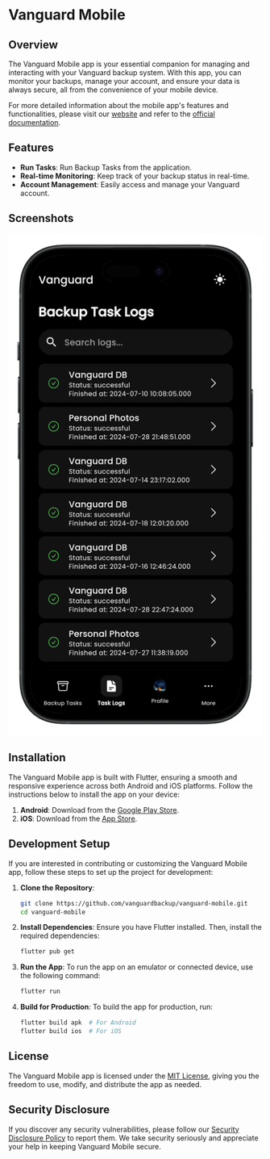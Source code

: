 # Vanguard Mobile

## Overview

The Vanguard Mobile app is your essential companion for managing and interacting with your Vanguard backup system. With this app, you can monitor your backups, manage your account, and ensure your data is always secure, all from the convenience of your mobile device.

For more detailed information about the mobile app's features and functionalities, please visit our [website](https://vanguardbackup.com) and refer to the [official documentation](https://docs.vanguardbackup.com/mobile-app).

## Features
- **Run Tasks**: Run Backup Tasks from the application.
- **Real-time Monitoring**: Keep track of your backup status in real-time.
- **Account Management**: Easily access and manage your Vanguard account.

## Screenshots

![Vanguard Mobile Screenshot](/screenshots/phone-render.png)

## Installation

The Vanguard Mobile app is built with Flutter, ensuring a smooth and responsive experience across both Android and iOS platforms. Follow the instructions below to install the app on your device:

1. **Android**: Download from the [Google Play Store](#).
2. **iOS**: Download from the [App Store](#).

## Development Setup

If you are interested in contributing or customizing the Vanguard Mobile app, follow these steps to set up the project for development:

1. **Clone the Repository**:
    ```bash
    git clone https://github.com/vanguardbackup/vanguard-mobile.git
    cd vanguard-mobile
    ```

2. **Install Dependencies**:
   Ensure you have Flutter installed. Then, install the required dependencies:
    ```bash
    flutter pub get
    ```

3. **Run the App**:
   To run the app on an emulator or connected device, use the following command:
    ```bash
    flutter run
    ```

4. **Build for Production**:
   To build the app for production, run:
    ```bash
    flutter build apk  # For Android
    flutter build ios  # For iOS
    ```

## License

The Vanguard Mobile app is licensed under the [MIT License](https://github.com/vanguardbackup/mobile/blob/main/LICENSE), giving you the freedom to use, modify, and distribute the app as needed.

## Security Disclosure

If you discover any security vulnerabilities, please follow our [Security Disclosure Policy](https://github.com/vanguardbackup/vanguard/security/policy) to report them. We take security seriously and appreciate your help in keeping Vanguard Mobile secure.